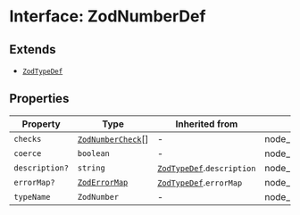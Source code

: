 # Interface: ZodNumberDef

## Extends

- [`ZodTypeDef`](ZodTypeDef.md)

## Properties

| Property | Type | Inherited from | Defined in |
| ------ | ------ | ------ | ------ |
| `checks` | [`ZodNumberCheck`](../type-aliases/ZodNumberCheck.md)[] | - | node\_modules/.pnpm/zod@3.23.8/node\_modules/zod/lib/types.d.ts:291 |
| `coerce` | `boolean` | - | node\_modules/.pnpm/zod@3.23.8/node\_modules/zod/lib/types.d.ts:293 |
| `description?` | `string` | [`ZodTypeDef`](ZodTypeDef.md).`description` | node\_modules/.pnpm/zod@3.23.8/node\_modules/zod/lib/types.d.ts:23 |
| `errorMap?` | [`ZodErrorMap`](../type-aliases/ZodErrorMap.md) | [`ZodTypeDef`](ZodTypeDef.md).`errorMap` | node\_modules/.pnpm/zod@3.23.8/node\_modules/zod/lib/types.d.ts:22 |
| `typeName` | `ZodNumber` | - | node\_modules/.pnpm/zod@3.23.8/node\_modules/zod/lib/types.d.ts:292 |
